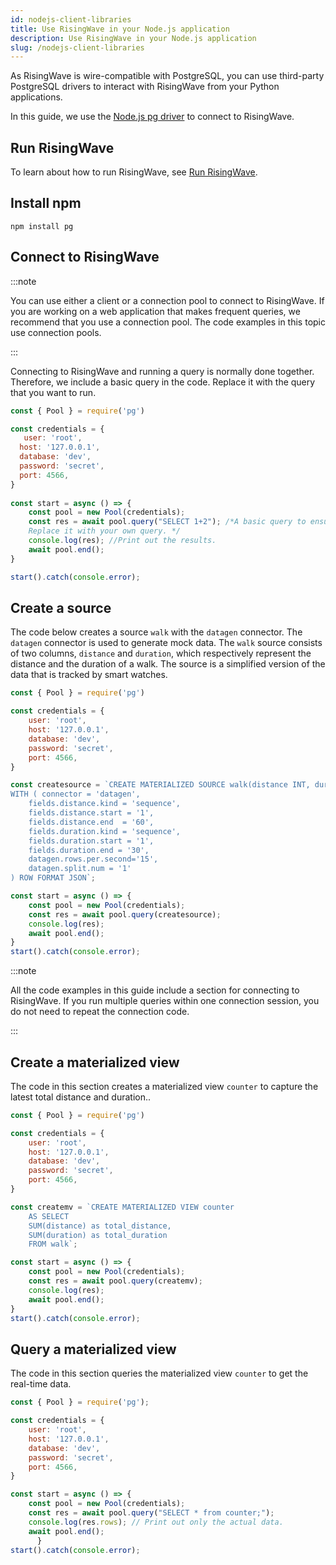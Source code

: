 ```yaml
---
id: nodejs-client-libraries
title: Use RisingWave in your Node.js application
description: Use RisingWave in your Node.js application
slug: /nodejs-client-libraries
---
```


As RisingWave is wire-compatible with PostgreSQL, you can use third-party PostgreSQL drivers to interact with RisingWave from your Python applications.

In this guide, we use the [Node.js pg driver](https://www.npmjs.com/package/pg) to connect to RisingWave.


## Run RisingWave

To learn about how to run RisingWave, see [Run RisingWave](../get-started.md#run-risingwave).


## Install npm

```shell
npm install pg
```

## Connect to RisingWave

:::note

You can use either a client or a connection pool to connect to RisingWave. If you are working on a web application that makes frequent queries, we recommend that you use a connection pool. The code examples in this topic use connection pools.

:::

Connecting to RisingWave and running a query is normally done together. Therefore, we include a basic query in the code. Replace it with the query that you want to run.

```js
const { Pool } = require('pg')

const credentials = {
   user: 'root',
  host: '127.0.0.1',
  database: 'dev',
  password: 'secret',
  port: 4566,
}
 
const start = async () => {
    const pool = new Pool(credentials);
    const res = await pool.query("SELECT 1+2"); /*A basic query to ensure the connection is successful. 
    Replace it with your own query. */
    console.log(res); //Print out the results.
    await pool.end();
}

start().catch(console.error);
```

## Create a source

The code below creates a source `walk` with the `datagen` connector. The `datagen` connector is used to generate mock data. The `walk` source consists of two columns, `distance` and `duration`, which respectively represent the distance and the duration of a walk. The source is a simplified version of the data that is tracked by smart watches.

```js
const { Pool } = require('pg')

const credentials = {
    user: 'root',
    host: '127.0.0.1',
    database: 'dev',
    password: 'secret',
    port: 4566,
}

const createsource = `CREATE MATERIALIZED SOURCE walk(distance INT, duration INT)
WITH ( connector = 'datagen',
    fields.distance.kind = 'sequence',
    fields.distance.start = '1',
    fields.distance.end  = '60',
    fields.duration.kind = 'sequence',
    fields.duration.start = '1',
    fields.duration.end = '30',
    datagen.rows.per.second='15',
    datagen.split.num = '1'
) ROW FORMAT JSON`;

const start = async () => {
    const pool = new Pool(credentials);
    const res = await pool.query(createsource);
    console.log(res);
    await pool.end();
}
start().catch(console.error);
```

:::note

All the code examples in this guide include a section for connecting to RisingWave. If you run multiple queries within one connection session, you do not need to repeat the connection code.

:::


## Create a materialized view

The code in this section creates a materialized view `counter` to capture the latest total distance and duration..

```js
const { Pool } = require('pg')

const credentials = {
    user: 'root',
    host: '127.0.0.1',
    database: 'dev',
    password: 'secret',
    port: 4566,
}

const createmv = `CREATE MATERIALIZED VIEW counter
    AS SELECT
    SUM(distance) as total_distance,
    SUM(duration) as total_duration
    FROM walk`;

const start = async () => {
    const pool = new Pool(credentials);
    const res = await pool.query(createmv);
    console.log(res);
    await pool.end();
}
start().catch(console.error);
```

## Query a materialized view

The code in this section queries the materialized view `counter` to get the real-time data.

```js
const { Pool } = require('pg');

const credentials = {
    user: 'root',
    host: '127.0.0.1',
    database: 'dev',
    password: 'secret',
    port: 4566,
}

const start = async () => {
    const pool = new Pool(credentials);
    const res = await pool.query("SELECT * from counter;");
    console.log(res.rows); // Print out only the actual data.
    await pool.end();
      }
start().catch(console.error);
```